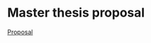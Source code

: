 # Master thesis proposal

[Proposal](https://docs.google.com/presentation/d/1Aq9w6suSDtaWuLoAZl9VI8WPamGmlCzTPi3gHloaBWU/edit?usp=sharing)
